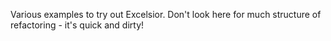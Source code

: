 Various examples to try out Excelsior. Don't look here for much structure of refactoring - it's quick and dirty!